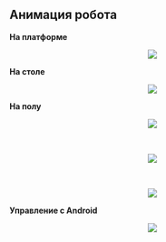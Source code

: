## Анимация робота

**На платформе**
<figure>
   <p align="center">
      <img src="https://raw.githubusercontent.com/dr-number/prog_lan_lar_larionov_lab_1_linear_processing/master/screens/1_in_platform.gif">
   </p>
</figure>

**На столе**
<p align="center">
   <img src="https://raw.githubusercontent.com/dr-number/prog_lan_lar_larionov_lab_1_linear_processing/master/screens/2_in_table.gif">
</p>

**На полу**
<p align="center">
   <img src="https://raw.githubusercontent.com/dr-number/prog_lan_lar_larionov_lab_1_linear_processing/master/screens/3_in_ground_1.gif">
</p>
</br>
<p align="center">
   <img src="https://raw.githubusercontent.com/dr-number/prog_lan_lar_larionov_lab_1_linear_processing/master/screens/4_in_ground_2.gif">
</p>
</br>
<p align="center">
   <img src="https://raw.githubusercontent.com/dr-number/prog_lan_lar_larionov_lab_1_linear_processing/master/screens/5_in_ground_3.gif">
</p>

**Управление с Android**
<p align="center">
   <img src="https://raw.githubusercontent.com/dr-number/prog_lan_lar_larionov_lab_1_linear_processing/master/screens/6_robot_and_pult.gif">
</p>


